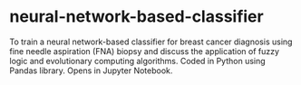 # neural-network-based-classifier
To train a neural network-based classifier for breast cancer diagnosis using 
fine needle aspiration (FNA) biopsy and discuss the application of fuzzy logic and 
evolutionary computing algorithms.
Coded in Python using Pandas library. 
Opens in Jupyter Notebook.
